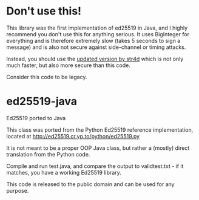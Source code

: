 Don't use this!
===============

This library was the first implementation of ed25519 in Java, and I highly recommend you don't use this for anything serious. It uses BigInteger for everything and is therefore extremely slow (takes 5 seconds to sign a message) and is also not secure against side-channel or timing attacks.

Instead, you should use the [updated version by str4d](https://github.com/str4d/ed25519-java) which is not only much faster, but also more secure than this code.

Consider this code to be legacy.

ed25519-java
============

Ed25519 ported to Java

This class was ported from the Python Ed25519 reference implementation, located at http://ed25519.cr.yp.to/python/ed25519.py

It is not meant to be a proper OOP Java class, but rather a (mostly) direct translation from the Python code.

Compile and run test.java, and compare the output to validtest.txt - if it matches, you have a working Ed25519 library.

This code is released to the public domain and can be used for any purpose.
